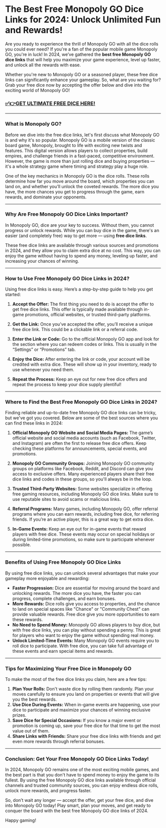# The Best Free Monopoly GO Dice Links for 2024: Unlock Unlimited Fun and Rewards!

Are you ready to experience the thrill of Monopoly GO with all the dice rolls you could ever need? If you're a fan of the popular mobile game Monopoly GO, you're in luck! In 2024, we’ve gathered the **best free Monopoly GO dice links** that will help you maximize your game experience, level up faster, and unlock all the rewards with ease.

Whether you're new to Monopoly GO or a seasoned player, these free dice links can significantly enhance your gameplay. So, what are you waiting for? Grab your free dice now by accepting the offer below and dive into the exciting world of Monopoly GO!

### [✅👉GET ULTIMATE FREE DICE HERE!](https://freeforyou.xyz/monopoly/go/)

---

### **What is Monopoly GO?**

Before we dive into the free dice links, let's first discuss what Monopoly GO is and why it's so popular. Monopoly GO is a mobile version of the classic board game, Monopoly, brought to life with exciting new twists and features. This digital version allows players to collect properties, build empires, and challenge friends in a fast-paced, competitive environment. However, the game is more than just rolling dice and buying properties — it's a whole strategy game where timing and strategy play a huge role.

One of the key mechanics in Monopoly GO is the dice rolls. These rolls determine how far you move around the board, which properties you can land on, and whether you’ll unlock the coveted rewards. The more dice you have, the more chances you get to progress through the game, earn rewards, and dominate your opponents.

---

### **Why Are Free Monopoly GO Dice Links Important?**

In Monopoly GO, dice are your key to success. Without them, you cannot progress or unlock rewards. While you can buy dice in the game, there's an easier (and completely free) way to get more — using **free dice links**.

These free dice links are available through various sources and promotions in 2024, and they allow you to claim extra dice at no cost. This way, you can enjoy the game without having to spend any money, leveling up faster, and increasing your chances of winning.

---

### **How to Use Free Monopoly GO Dice Links in 2024?**

Using free dice links is easy. Here’s a step-by-step guide to help you get started:

1. **Accept the Offer:** The first thing you need to do is accept the offer to get free dice links. This offer is typically made available through in-game promotions, official websites, or trusted third-party platforms.

2. **Get the Link:** Once you’ve accepted the offer, you’ll receive a unique free dice link. This could be a clickable link or a referral code.

3. **Enter the Link or Code:** Go to the official Monopoly GO app and look for the section where you can redeem codes or links. This is usually in the “Settings” or “Promotions” tab.

4. **Enjoy the Dice:** After entering the link or code, your account will be credited with extra dice. These will show up in your inventory, ready to use whenever you need them.

5. **Repeat the Process:** Keep an eye out for new free dice offers and repeat the process to keep your dice supply plentiful!

---

### **Where to Find the Best Free Monopoly GO Dice Links in 2024?**

Finding reliable and up-to-date free Monopoly GO dice links can be tricky, but we've got you covered. Below are some of the best sources where you can find these links in 2024:

1. **Official Monopoly GO Website and Social Media Pages:**
   The game’s official website and social media accounts (such as Facebook, Twitter, and Instagram) are often the first to release free dice offers. Keep checking these platforms for announcements, special events, and promotions.

2. **Monopoly GO Community Groups:**
   Joining Monopoly GO community groups on platforms like Facebook, Reddit, and Discord can give you access to exclusive offers. Many experienced players share their free dice links and codes in these groups, so you'll always be in the loop.

3. **Trusted Third-Party Websites:**
   Some websites specialize in offering free gaming resources, including Monopoly GO dice links. Make sure to use reputable sites to avoid scams or malicious links.

4. **Referral Programs:**
   Many games, including Monopoly GO, offer referral programs where you can earn rewards, including free dice, for referring friends. If you’re an active player, this is a great way to get extra dice.

5. **In-Game Events:**
   Keep an eye out for in-game events that reward players with free dice. These events may occur on special holidays or during limited-time promotions, so make sure to participate whenever possible.

---

### **Benefits of Using Free Monopoly GO Dice Links**

By using free dice links, you can unlock several advantages that make your gameplay more enjoyable and rewarding:

- **Faster Progression:** Dice are essential for moving around the board and unlocking rewards. The more dice you have, the faster you can progress, complete challenges, and earn bonuses.
- **More Rewards:** Dice rolls give you access to properties, and the chance to land on special spaces like "Chance" or "Community Chest" can provide valuable rewards. Free dice give you more opportunities to earn these rewards.
- **No Need to Spend Money:** Monopoly GO allows players to buy dice, but with free dice links, you can play without spending a penny. This is great for players who want to enjoy the game without spending real money.
- **Unlock Limited-Time Events:** Many Monopoly GO events require you to roll dice to participate. With free dice, you can take full advantage of these events and earn special items and rewards.

---

### **Tips for Maximizing Your Free Dice in Monopoly GO**

To make the most of the free dice links you claim, here are a few tips:

1. **Plan Your Rolls:** Don't waste dice by rolling them randomly. Plan your moves carefully to ensure you land on properties or events that will give you the best rewards.
2. **Use Dice During Events:** When in-game events are happening, use your dice to participate and maximize your chances of winning exclusive prizes.
3. **Save Dice for Special Occasions:** If you know a major event or promotion is coming up, save your free dice for that time to get the most value out of them.
4. **Share Links with Friends:** Share your free dice links with friends and get even more rewards through referral bonuses.

---

### **Conclusion: Get Your Free Monopoly GO Dice Links Today!**

In 2024, Monopoly GO remains one of the most exciting mobile games, and the best part is that you don't have to spend money to enjoy the game to its fullest. By using the free Monopoly GO dice links available through official channels and trusted community sources, you can enjoy endless dice rolls, unlock more rewards, and progress faster.

So, don’t wait any longer — accept the offer, get your free dice, and dive into Monopoly GO today! Play smart, plan your moves, and get ready to conquer the board with the best free Monopoly GO dice links of 2024.

Happy gaming!
